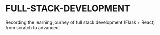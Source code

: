 # FULL-STACK-DEVELOPMENT
Recording the learning journey of full stack development (Flask + React) from scratch to advanced.
